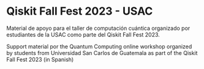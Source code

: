 # Qiskit Fall Fest 2023 - USAC 
Material de apoyo para el taller de computación cuántica organizado por estudiantes de la USAC como parte del Qiskit Fall Fest 2023.

Support material por the Quantum Computing online workshop organized by students from Universidad San Carlos de Guatemala as part of the Qiskit Fall Fest 2023 (in Spanish)
